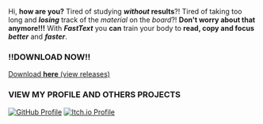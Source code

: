 Hi, **how are you?** Tired of studying **_without_ results**?!
Tired of taking too long and **_losing_** track of the _material_ on the _board_?!
**Don't worry about that anymore!!!**
With **_FastText_** you **can** train your body to **read, copy and focus** **_better_** and **_faster_**.
### **!!DOWNLOAD NOW!!**
[Download **here** (view releases)](https://github.com/moon2501ry/fast-text/releases)

### VIEW MY PROFILE AND OTHERS PROJECTS
[![GitHub Profile](https://img.shields.io/badge/GitHub-My_Profile-blue?style=for-the-badge&logo=github)](https://github.com/moon2501ry)
[![Itch.io Profile](https://img.shields.io/badge/Itch.io-My_Profile-fa5c5c?style=for-the-badge&logo=itch.io&logoColor=white)](https://moon2501.itch.io/)
